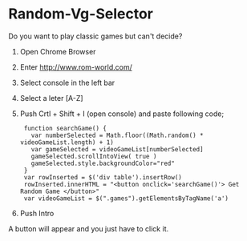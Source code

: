 Random-Vg-Selector
==================

Do you want to play classic games but can't decide? 

1. Open Chrome Browser
2. Enter http://www.rom-world.com/
3. Select console in the left bar
4. Select a leter [A-Z]
5. Push Crtl + Shift + I (open console) and paste following code;

		function searchGame() {
		  var numberSelected = Math.floor((Math.random() * videoGameList.length) + 1)
		  var gameSelected = videoGameList[numberSelected]
		  gameSelected.scrollIntoView( true )
		  gameSelected.style.backgroundColor="red"
		}
		var rowInserted = $('div table').insertRow()
		rowInserted.innerHTML = "<button onclick='searchGame()'> Get Random Game </button>"
		var videoGameList = $(".games").getElementsByTagName('a')

6. Push Intro

A button will appear and you just have to click it.
